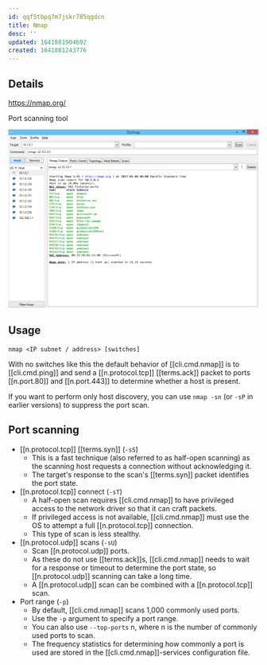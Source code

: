 ```yaml
---
id: qqf5tbpq7m7jskr785qgdcn
title: Nmap
desc: ''
updated: 1641881904692
created: 1641881243776
---
```



## Details

<https://nmap.org/>

Port scanning tool

![nmap](/assets/images/2022-01-10-22-18-19.png)

## Usage

```
nmap <IP subnet / address> [switches]
```

With no switches like this the default behavior of [[cli.cmd.nmap]] is to [[cli.cmd.ping]] and send a [[n.protocol.tcp]] [[terms.ack]] packet to ports [[n.port.80]] and [[n.port.443]] to determine whether a host is present.

If you want to perform only host discovery, you can use `nmap -sn` (or `-sP` in earlier versions) to suppress the port scan.

## Port scanning

- [[n.protocol.tcp]] [[terms.syn]] (`-sS`)
    - This is a fast technique (also referred to as half-open scanning) as the scanning host requests a connection without acknowledging it. 
    - The target's response to the scan's [[terms.syn]] packet identifies the port state.
- [[n.protocol.tcp]] connect (`-sT`)
    - A half-open scan requires [[cli.cmd.nmap]] to have privileged access to the network driver so that it can craft packets. 
    - If privileged access is not available, [[cli.cmd.nmap]] must use the OS to attempt a full [[n.protocol.tcp]] connection. 
    - This type of scan is less stealthy.
- [[n.protocol.udp]] scans (`-sU`)
    - Scan [[n.protocol.udp]] ports. 
    - As these do not use [[terms.ack]]s, [[cli.cmd.nmap]] needs to wait for a response or timeout to determine the port state, so [[n.protocol.udp]] scanning can take a long time. 
    - A [[n.protocol.udp]] scan can be combined with a [[n.protocol.tcp]] scan.
- Port range (`-p`)
    - By default, [[cli.cmd.nmap]] scans 1,000 commonly used ports. 
    - Use the `-p` argument to specify a port range. 
    - You can also use `--top-ports` n, where n is the number of commonly used ports to scan. 
    - The frequency statistics for determining how commonly a port is used are stored in the [[cli.cmd.nmap]]-services configuration file.
